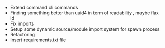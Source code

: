 - Extend command cli commands
- Finding something better than uuid4 in term of readability , maybe flax id
- Fix imports
- Setup some dynamic source/module import system for spawn process
- Refactoring
- Insert requirements.txt file